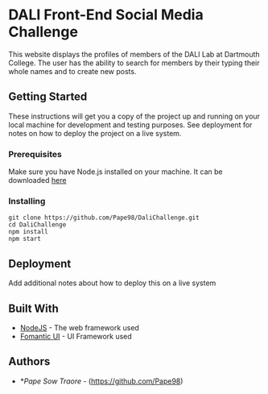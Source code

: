 # DALI Front-End Social Media Challenge

This website displays the profiles of members of the DALI Lab at Dartmouth College. The user has the ability to search for members by their typing their whole names and to create new posts. 

## Getting Started

These instructions will get you a copy of the project up and running on your local machine for development and testing purposes. See deployment for notes on how to deploy the project on a live system.

### Prerequisites

Make sure you have Node.js installed on your machine. It can be downloaded [here]( https://nodejs.org/en/download/)

### Installing
```
git clone https://github.com/Pape98/DaliChallenge.git
cd DaliChallenge
npm install
npm start
```

## Deployment

Add additional notes about how to deploy this on a live system

## Built With

* [NodeJS](https://nodejs.org/en/) - The web framework used
* [Fomantic UI](https://fomantic-ui.com/) - UI Framework used

## Authors

* **Pape Sow Traore* - (https://github.com/Pape98)
